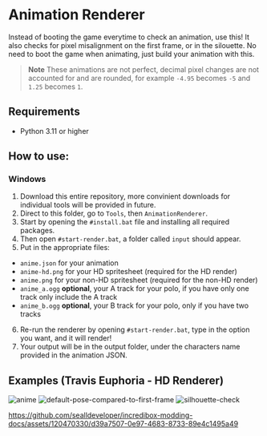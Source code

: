 # Animation Renderer
Instead of booting the game everytime to check an animation, use this! It also checks for pixel misalignment on the first frame, or in the silouette. No need to boot the game when animating, just build your animation with this.

> **Note**
> These animations are not perfect, decimal pixel changes are not accounted for and are rounded, for example `-4.95` becomes `-5` and `1.25` becomes `1`.

## Requirements
- Python 3.11 or higher

## How to use:
### Windows
1. Download this entire repository, more convinient downloads for individual tools will be provided in future.
2. Direct to this folder, go to `Tools`, then `AnimationRenderer`.
3. Start by opening the `#install.bat` file and installing all required packages.
4. Then open `#start-render.bat`, a folder called `input` should appear.
5. Put in the appropriate files:
  - `anime.json` for your animation
  - `anime-hd.png` for your HD spritesheet (required for the HD render)
  - `anime.png` for your non-HD spritesheet (required for the non-HD render)
  - `anime_a.ogg` **optional**, your A track for your polo, if you have only one track only include the A track
  - `anime_b.ogg` **optional**, your B track for your polo, only if you have two tracks
6. Re-run the renderer by opening `#start-render.bat`, type in the option you want, and it will render!
7. Your output will be in the output folder, under the characters name provided in the animation JSON.

## Examples (Travis Euphoria - HD Renderer)

![anime](https://github.com/sealldeveloper/incredibox-modding-docs/assets/120470330/bff7e720-fc0c-4436-a383-b83fe7b9df4e)
![default-pose-compared-to-first-frame](https://github.com/sealldeveloper/incredibox-modding-docs/assets/120470330/fc9991d2-2665-4f9c-8f0d-d86d8d6b150a)
![silhouette-check](https://github.com/sealldeveloper/incredibox-modding-docs/assets/120470330/7a5855d5-d722-41c9-a638-86c9490d0e06)



https://github.com/sealldeveloper/incredibox-modding-docs/assets/120470330/d39a7507-0e97-4683-8733-89e4c1495a49




